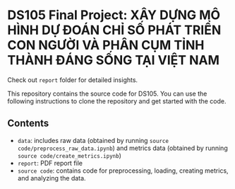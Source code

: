 # DS105 Final Project: XÂY DỰNG MÔ HÌNH DỰ ĐOÁN CHỈ SỐ PHÁT TRIỂN CON NGƯỜI VÀ PHÂN CỤM TỈNH THÀNH ĐÁNG SỐNG TẠI VIỆT NAM

Check out `report` folder for detailed insights.

This repository contains the source code for DS105. You can use the following instructions to clone the repository and get started with the code.

## Contents
* `data`: includes raw data (obtained by running `source code/preprocess_raw_data.ipynb`) and metrics data (obtained by running `source code/create_metrics.ipynb`)
* `report`: PDF report file
* `source code`: contains code for preprocessing, loading, creating metrics, and analyzing the data.
